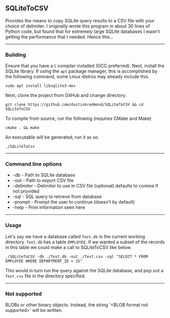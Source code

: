 ## SQLiteToCSV

Provides the means to copy SQLite query results to a CSV file with your 
choice of delimiter. I originally wrote this program in about 30 lines of Python code, but found
that for extremely large SQLite databases I wasn't getting the performance that I needed. Hence this...


---

### Building

Ensure that you have a `C` compiler installed (GCC preferred). Next,
install the SQLite library. If using the `apt` package manager, this is
accomplished by the following command, some Linux distros may already include this.

```
sudo apt install libsqlite3-dev
```

Next, clone the project from GitHub and change directory.

```
git clone https://github.com/dustinkredmond/SQLiteToCSV && cd SQLiteToCSV
```

To compile from source, run the following (requires CMake and Make)

```
cmake . && make
```

An executable will be generated, run it as so.

```
./SQLiteToCsv
```

---

### Command line options

- -db - Path to SQLite database
- -out - Path to export CSV file
- -delimiter - Delimiter to use in CSV file (optional) defaults to comma if not provided
- -sql - SQL query to retrieve from database
- -prompt - Prompt the user to continue (doesn't by default)
- -help - Print information seen here

---

### Usage

Let's say we have a database called `Test.db` in the current working directory.
`Test.db` has a table `EMPLOYEE`. If we wanted a subset of the records in this
table we could make a call to SQLiteToCSV like below.

```shell
./SQLiteToCSV -db ./Test.db -out ./Test.csv -sql "SELECT * FROM EMPLOYEE WHERE DEPARTMENT_ID = 15"
```

This would in turn run the query against the SQLite database, and pop out a `Test.csv` file
in the directory specified.

---

### Not supported

BLOBs or other binary objects. Instead, the string '&lt;BLOB format not supported&gt;' will be written.
